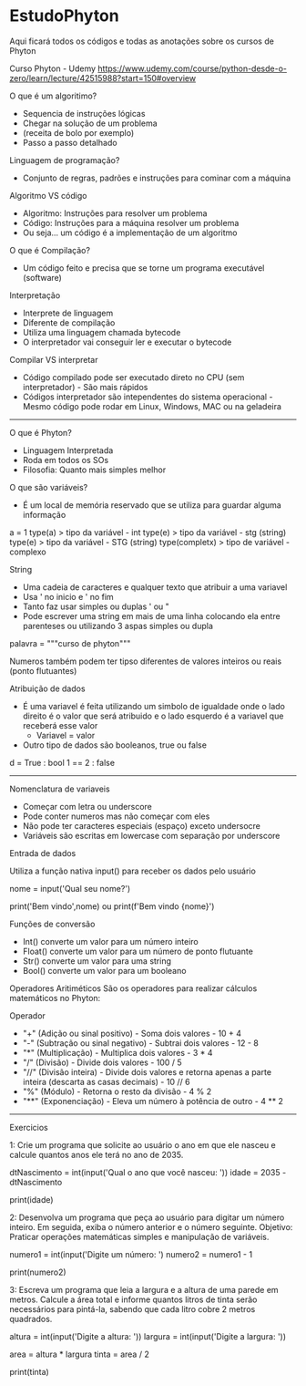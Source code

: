 # EstudoPhyton
Aqui ficará todos os códigos e todas as anotações sobre os cursos de Phyton

Curso Phyton - Udemy https://www.udemy.com/course/python-desde-o-zero/learn/lecture/42515988?start=150#overview

O que é um algoritimo?
  - Sequencia de instruções lógicas
  - Chegar na solução de um problema
  - (receita de bolo por exemplo)
  - Passo a passo detalhado

Linguagem de programação?
  - Conjunto de regras, padrões e instruções para cominar com a máquina

Algoritmo VS código
  - Algoritmo: Instruções para resolver um problema
  - Código: Instruções para a máquina resolver um problema
  - Ou seja... um código é a implementação de um algoritmo

O que é Compilação?
  - Um código feito e precisa que se torne um programa executável (software)

Interpretação
  - Interprete de linguagem 
  - Diferente de compilação
  - Utiliza uma linguagem chamada bytecode
  - O interpretador vai conseguir ler e executar o bytecode

Compilar VS interpretar
  -  Código compilado pode ser executado direto no CPU (sem interpretador) - São mais rápidos
  -  Códigos interpretador são intependentes do sistema operacional - Mesmo código pode rodar em Linux, Windows, MAC ou na geladeira

<hr>

O que é Phyton?
  - Linguagem Interpretada
  - Roda em todos os SOs
  - Filosofia: Quanto mais simples melhor


O que são variáveis?
  - É um local de memória reservado que se utiliza para guardar alguma informação

a = 1 
type(a) > tipo da variável - int 
type(e) > tipo da variável - stg (string) 
type(e) >  tipo da variável - STG (string)
type(completx)  > tipo de variável - complexo 


String
  - Uma cadeia de caracteres e qualquer texto que atribuir a uma variavel 
  - Usa ' no inicio e ' no fim 
  - Tanto faz usar simples ou duplas ' ou  "  
  - Pode escrever uma string em mais de uma linha colocando ela entre parenteses ou utilizando 3 aspas simples ou dupla <br>

palavra = """curso 
de 
phyton"""

Numeros também podem ter tipso diferentes de valores inteiros ou reais (ponto flutuantes)

Atribuição de dados
  - É uma variavel é feita utilizando um simbolo de igualdade onde o lado direito é o valor que será atribuido e o lado esquerdo é a variavel que receberá esse valor 
      - Variavel = valor
  - Outro tipo de dados são booleanos, true ou false 

d = True : bool 
1 == 2 : false

<hr>

Nomenclatura de variaveis
  - Começar com letra ou underscore
  - Pode conter numeros mas não começar com eles
  - Não pode ter caracteres especiais (espaço) exceto undersocre
  - Variáveis são escritas em lowercase com separação por underscore


Entrada de dados

Utiliza a função nativa input() para receber os dados pelo usuário

nome = input('Qual seu nome?')

print('Bem vindo',nome)
ou
print(f'Bem vindo {nome}')


Funções de conversão
  - Int() converte um valor para um número inteiro
  - Float() converte um valor para um número de ponto flutuante
  - Str() converte um valor para uma string
  - Bool() converte um valor para um booleano



Operadores Aritiméticos
São os operadores para realizar cálculos matemáticos no Phyton: 

Operador
- "+" (Adição ou sinal positivo) - Soma dois valores - 10 + 4
- "-" (Subtração ou sinal negativo) -	Subtrai dois valores - 12 - 8
- "*" (Multiplicação) - Multiplica dois valores - 3 * 4
- "/" (Divisão) - Divide dois valores - 100 / 5
- "//" (Divisão inteira) - Divide dois valores e retorna apenas a parte inteira (descarta as casas decimais) - 10 // 6
- "%" (Módulo) - Retorna o resto da divisão - 4 % 2
- "**" (Exponenciação) - Eleva um número à potência de outro - 4 ** 2

<hr>

Exercicios

1: Crie um programa que solicite ao usuário o ano em que ele nasceu e calcule quantos anos ele terá no ano de 2035.

dtNascimento = int(input('Qual o ano que você nasceu: '))
idade = 2035 - dtNascimento

print(idade)

2: Desenvolva um programa que peça ao usuário para digitar um número inteiro. Em seguida, exiba o número anterior e o número seguinte.
Objetivo: Praticar operações matemáticas simples e manipulação de variáveis.

numero1 = int(input('Digite um número: ')
numero2 = numero1 - 1

print(numero2)


3: Escreva um programa que leia a largura e a altura de uma parede em metros. Calcule a área total e informe quantos litros de tinta serão necessários para pintá-la, sabendo que cada litro cobre 2 metros quadrados.

altura = int(input('Digite a altura: '))
largura = int(input('Digite a largura: '))

area = altura * largura
tinta = area / 2

print(tinta)
